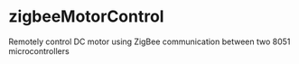 # zigbeeMotorControl
Remotely control DC motor using ZigBee communication between two 8051 microcontrollers

